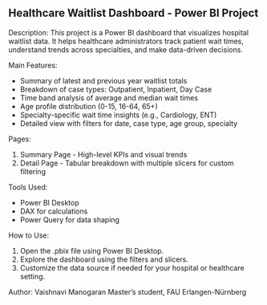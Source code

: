 Healthcare Waitlist Dashboard - Power BI Project
-------------------------------------------------

Description:
This project is a Power BI dashboard that visualizes hospital waitlist data. It helps healthcare administrators track patient wait times, understand trends across specialties, and make data-driven decisions.

Main Features:
- Summary of latest and previous year waitlist totals
- Breakdown of case types: Outpatient, Inpatient, Day Case
- Time band analysis of average and median wait times
- Age profile distribution (0-15, 16-64, 65+)
- Specialty-specific wait time insights (e.g., Cardiology, ENT)
- Detailed view with filters for date, case type, age group, specialty

Pages:
1. Summary Page - High-level KPIs and visual trends
2. Detail Page - Tabular breakdown with multiple slicers for custom filtering

Tools Used:
- Power BI Desktop
- DAX for calculations
- Power Query for data shaping

How to Use:
1. Open the .pbix file using Power BI Desktop.
2. Explore the dashboard using the filters and slicers.
3. Customize the data source if needed for your hospital or healthcare setting.

Author:
Vaishnavi Manogaran
Master’s student, FAU Erlangen-Nürnberg


